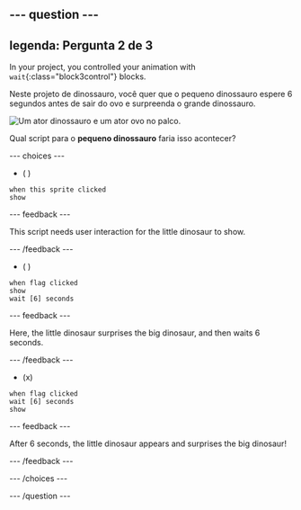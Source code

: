 --- question ---
---
legenda: Pergunta 2 de 3
---

In your project, you controlled your animation with `wait`{:class="block3control"} blocks.

Neste projeto de dinossauro, você quer que o pequeno dinossauro espere 6 segundos antes de sair do ovo e surpreenda o grande dinossauro.

![Um ator dinossauro e um ator ovo no palco.](images/quiz-q2.png)

Qual script para o **pequeno dinossauro** faria isso acontecer?

--- choices ---

- ( )
```blocks3
when this sprite clicked
show
```

  --- feedback ---

This script needs user interaction for the little dinosaur to show.

  --- /feedback ---

- ( )
```blocks3
when flag clicked
show
wait [6] seconds
```

  --- feedback ---

 Here, the little dinosaur surprises the big dinosaur, and then waits 6 seconds.

  --- /feedback ---

- (x)
```blocks3
when flag clicked
wait [6] seconds
show
```

  --- feedback ---

 After 6 seconds, the little dinosaur appears and surprises the big dinosaur!

  --- /feedback ---

--- /choices ---

--- /question ---
